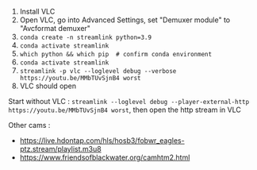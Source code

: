 1. Install VLC
2. Open VLC, go into Advanced Settings, set "Demuxer module" to "Avcformat demuxer"
3. `conda create -n streamlink python=3.9`
4. `conda activate streamlink`
5. `which python && which pip  # confirm conda environment`
6. `conda activate streamlink`
7. `streamlink -p vlc --loglevel debug --verbose https://youtu.be/MMbTUvSjnB4 worst`
8. VLC should open

Start without VLC : `streamlink --loglevel debug --player-external-http https://youtu.be/MMbTUvSjnB4 worst`, then open the http stream in VLC

Other cams :
- https://live.hdontap.com/hls/hosb3/fobwr_eagles-ptz.stream/playlist.m3u8
- https://www.friendsofblackwater.org/camhtm2.html